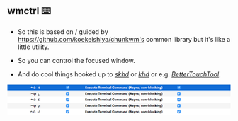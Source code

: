 ## wmctrl ⌨️ 

- So this is based on / guided by https://github.com/koekeishiya/chunkwm's common library but it's like a little utility.

- So you can control the focused window.

- And do cool things hooked up to [*skhd*](https://github.com/koekeishiya/skhd) or [*khd*](https://github.com/koekeishiya/khd) or e.g. [*BetterTouchTool*](https://folivora.ai/).

![BetterTouchTool config](doc/bettertouchtoolconfig.png)
